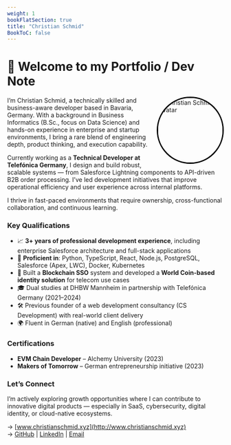 ```yaml
---
weight: 1
bookFlatSection: true
title: "Christian Schmid"
BookToC: false
---
```


# 👋 Welcome to my Portfolio / Dev Note
<div style="float: right; width: 150px; height: 150px; border: 3px solid #000; border-radius: 50%; overflow: hidden; margin-left: 20px;">
  <img src="/images/Christian.png" 
       style="width: 100%; height: 100%; object-fit: cover; object-position: top left;" 
       alt="Christian Schmid Avatar">
</div>

I’m Christian Schmid, a technically skilled and business-aware developer based in Bavaria, Germany. With a background in Business Informatics (B.Sc., focus on Data Science) and hands-on experience in enterprise and startup environments, I bring a rare blend of engineering depth, product thinking, and execution capability.

Currently working as a **Technical Developer at Telefónica Germany**, I design and build robust, scalable systems — from Salesforce Lightning components to API-driven B2B order processing. I’ve led development initiatives that improve operational efficiency and user experience across internal platforms.

I thrive in fast-paced environments that require ownership, cross-functional collaboration, and continuous learning.

### Key Qualifications

- 📈 **3+ years of professional development experience**, including enterprise Salesforce architecture and full-stack applications
- 🔧 **Proficient in**: Python, TypeScript, React, Node.js, PostgreSQL, Salesforce (Apex, LWC), Docker, Kubernetes
- 🔗 Built a **Blockchain SSO** system and developed a **World Coin-based identity solution** for telecom use cases
- 🎓 Dual studies at DHBW Mannheim in partnership with Telefónica Germany (2021–2024)
- 🛠 Previous founder of a web development consultancy (CS Development) with real-world client delivery
- 🌍 Fluent in German (native) and English (professional)

### Certifications

- **EVM Chain Developer** – Alchemy University (2023)  
- **Makers of Tomorrow** – German entrepreneurship initiative (2023)

### Let’s Connect

I’m actively exploring growth opportunities where I can contribute to innovative digital products — especially in SaaS, cybersecurity, digital identity, or cloud-native ecosystems.

→ [www.christianschmid.xyz](http://www.christianschmid.xyz)  
→ [GitHub](https://github.com/chris017) | [LinkedIn](https://www.linkedin.com/in/christian-schmid-8b4b1b16a) | [Email](mailto:christian.schmid.work@gmail.com)
